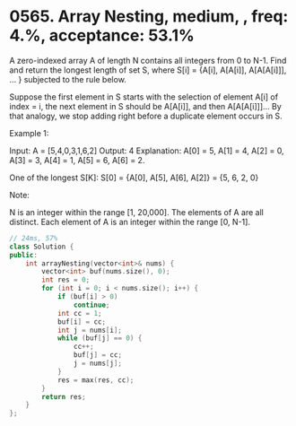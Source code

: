 # 0565. Array Nesting, medium, , freq: 4.%, acceptance: 53.1%

A zero-indexed array A of length N contains all integers from 0 to N-1. Find and return the longest length of set S, where S[i] = {A[i], A[A[i]], A[A[A[i]]], ... } subjected to the rule below.

Suppose the first element in S starts with the selection of element A[i] of index = i, the next element in S should be A[A[i]], and then A[A[A[i]]]… By that analogy, we stop adding right before a duplicate element occurs in S.

 

Example 1:

Input: A = [5,4,0,3,1,6,2]
Output: 4
Explanation: 
A[0] = 5, A[1] = 4, A[2] = 0, A[3] = 3, A[4] = 1, A[5] = 6, A[6] = 2.

One of the longest S[K]:
S[0] = {A[0], A[5], A[6], A[2]} = {5, 6, 2, 0}
 

Note:

N is an integer within the range [1, 20,000].
The elements of A are all distinct.
Each element of A is an integer within the range [0, N-1].

```c++
// 24ms, 57%
class Solution {
public:
    int arrayNesting(vector<int>& nums) {
        vector<int> buf(nums.size(), 0);
        int res = 0;
        for (int i = 0; i < nums.size(); i++) {
            if (buf[i] > 0)
                continue;
            int cc = 1;
            buf[i] = cc;
            int j = nums[i];
            while (buf[j] == 0) {
                cc++;
                buf[j] = cc;
                j = nums[j];
            }
            res = max(res, cc);
        }
        return res;
    }
};
```
